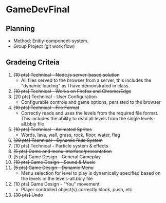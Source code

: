 # GameDevFinal

## Planning
 - Method: Enitiy-component-system.
 - Group Project (git work flow)

## Gradeing Criteia
1. ~~[10 pts] Technical - Node.js server-based solution~~
    * All files served to the browser from a server, this includes the "dynamic loading" as I have demonstrated in class.
2. ~~[10 pts] Technical - Works on Firefox and Chrome/Edge~~
3. [20 pts] Technical - User Configuration
    * Configurable controls and game options, persisted to the browser
4. ~~[10 pts] Technical - File Format~~
    * Correctly reads and uses the levels from the required file format. This includes the ability to read all levels from the single levels-all.bbiy file
5. ~~[10 pts] Technical - Animated Sprites~~
    * Words, lava, wall, grass, rock, floor, water, flag
6. ~~[20 pts] Technical - Dynamic Rule System~~
7. [10 pts] Technical - Particle system & effects
8. ~~[5 pts] Game and menu interface/presentation~~
9. ~~[5 pts] Game Design - General Gameplay~~
10. ~~[10 pts] Game Design - Sound & Music~~
11. ~~[5 pts] Game Design - Dynamic Menu~~
    * Menu selection for level to play is dynamically specified based on the levels in the levels-all.bbiy file
12. [10 pts] Game Design - "You" movement
    * Player controlled object(s) correctly block, push, etc
13. ~~[30 pts] Undo~~
